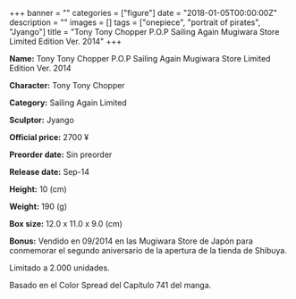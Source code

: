 +++
banner = ""
categories = ["figure"]
date = "2018-01-05T00:00:00Z"
description = ""
images = []
tags = ["onepiece", "portrait of pirates", "Jyango"]
title = "Tony Tony Chopper P.O.P Sailing Again Mugiwara Store Limited Edition Ver. 2014"
+++

**Name:** Tony Tony Chopper P.O.P Sailing Again Mugiwara Store Limited Edition Ver. 2014

**Character:** Tony Tony Chopper

**Category:** Sailing Again  Limited 

**Sculptor:** Jyango

**Official price:** 2700 ¥

**Preorder date:** Sin preorder

**Release date:** Sep-14

**Height:** 10 (cm)

**Weight:** 190 (g)

**Box size:** 12.0 x 11.0 x 9.0 (cm)

**Bonus:** Vendido en 09/2014 en las Mugiwara Store de Japón para conmemorar el segundo aniversario de la apertura de la tienda de Shibuya.

Limitado a 2.000 unidades.

Basado en el Color Spread del Capítulo 741 del manga.
